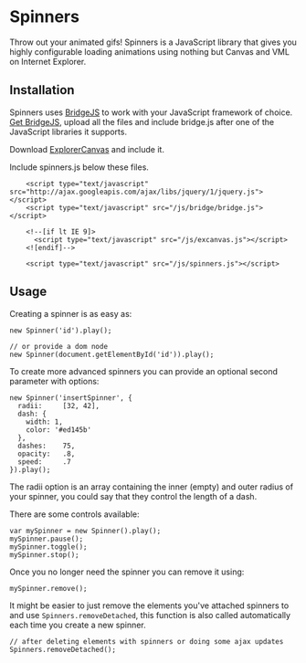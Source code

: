 Spinners
=======

Throw out your animated gifs! Spinners is a JavaScript library that gives you highly configurable loading animations using nothing but Canvas and VML on Internet Explorer.


## Installation

Spinners uses [BridgeJS][1] to work with your JavaScript framework of choice. [Get BridgeJS][1], upload all the files and include bridge.js after one of the JavaScript libraries it supports.

Download [ExplorerCanvas][2] and include it.

Include spinners.js below these files.

        <script type="text/javascript" src="http://ajax.googleapis.com/ajax/libs/jquery/1/jquery.js"></script>
        <script type="text/javascript" src="/js/bridge/bridge.js"></script>
         
        <!--[if lt IE 9]>
          <script type="text/javascript" src="/js/excanvas.js"></script>
        <![endif]-->
         
        <script type="text/javascript" src="/js/spinners.js"></script>


## Usage

Creating a spinner is as easy as:

    new Spinner('id').play();
        
    // or provide a dom node
    new Spinner(document.getElementById('id')).play();

To create more advanced spinners you can provide an optional second parameter with options:

    new Spinner('insertSpinner', {
      radii:     [32, 42],
      dash: {
        width: 1,
        color: '#ed145b'
      },
      dashes:    75,
      opacity:   .8,
      speed:     .7
    }).play();

The radii option is an array containing the inner (empty) and outer radius of your spinner, you could say that they control the length of a dash. 

There are some controls available:

    var mySpinner = new Spinner().play();
    mySpinner.pause();
    mySpinner.toggle();
    mySpinner.stop();

Once you no longer need the spinner you can remove it using:

    mySpinner.remove();

It might be easier to just remove the elements you've attached spinners to and use `Spinners.removeDetached`, this function is also called automatically each time you create a new spinner.

    // after deleting elements with spinners or doing some ajax updates
    Spinners.removeDetached();


  [1]: http://www.github.com/staaky/bridgejs
  [2]: http://explorercanvas.googlecode.com